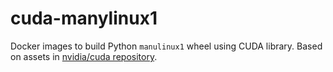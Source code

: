 # cuda-manylinux1

Docker images to build Python `manulinux1` wheel using CUDA library.
Based on assets in [nvidia/cuda repository](https://gitlab.com/nvidia/cuda/tree/centos6/).

